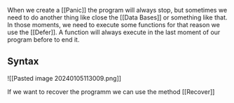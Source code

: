 
When we create a [[Panic]] the program will always stop, but sometimes we need to do another thing like close the [[Data Bases]] or something like that. In those moments, we need to execute some functions for that reason we use the [[Defer]]. A function will always execute in the last moment of our program before to end it.

## Syntax

![[Pasted image 20240105113009.png]]

If we want to recover the programm we can use the method [[Recover]]
